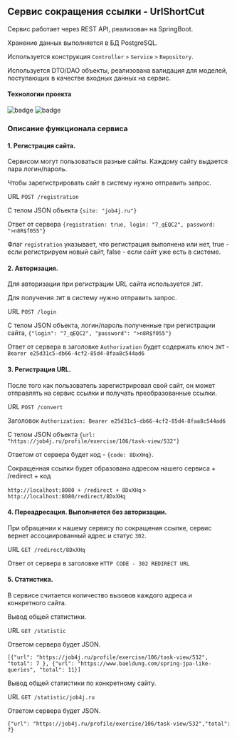﻿## Сервис сокращения ссылки - UrlShortCut

Сервис работает через REST API, реализован на SpringBoot.

Хранение данных выполняется в БД PostgreSQL.

Используется конструкция `Controller` `>` `Service` `>` `Repository`.

Используется DTO/DAO объекты, реализована валидация для моделей, поступающих в качестве входных данных на сервис.

#### Технологии проекта
![badge](https://img.shields.io/badge/Spring-Boot/Security/Data-green)
![badge](https://img.shields.io/badge/PostgreSQL-14-blue)

### Описание функционала сервиса

#### 1. Регистрация сайта.

Сервисом могут пользоваться разные сайты. Каждому сайту выдается пара логин/пароль.
 
Чтобы зарегистрировать сайт в систему нужно отправить запрос.

URL `POST /registration`

C телом JSON объекта `{site: "job4j.ru"}`

Ответ от сервера `{registration: true, login: "7_qEQC2", password: ">n8R$f055"}`

Флаг `registration` указывает, что регистрация выполнена или нет, true - если регистрируем новый сайт, false - если сайт уже есть в системе.

#### 2. Авторизация.

Для авторизации при регистрации URL сайта используется `JWT`.

Для получения `JWT` в систему нужно отправить запрос.

URL `POST /login`

C телом JSON объекта, логин/пароль полученные при регистрации сайта, `{"login": "7_qEQC2", "password": ">n8R$f055"}`

Ответ от сервера в заголовке `Authorization` будет содержать ключ `JWT` - `Bearer e25d31c5-db66-4cf2-85d4-8faa8c544ad6`

#### 3. Регистрация URL.

После того как пользователь зарегистрировал свой сайт, он может отправлять на сервис ссылки и получать преобразованные ссылки.

URL `POST /convert`

Заголовок `Authorization: Bearer e25d31c5-db66-4cf2-85d4-8faa8c544ad6`

C телом JSON объекта `{url: "https://job4j.ru/profile/exercise/106/task-view/532"}`

Ответом от сервера будет код - `{code: 8DxXHq}`.

Сокращенная ссылки будет образована адресом нашего сервиса + /redirect + код

`http://localhost:8080 + /redirect + 8DxXHq` `>` `http://localhost:8080/redirect/8DxXHq`

#### 4. Переадресация. Выполняется без авторизации.

При обращении к нашему сервису по сокращения ссылке, сервис вернет ассоциированный адрес и статус `302`.

URL `GET /redirect/8DxXHq`

Ответ от сервера в заголовке `HTTP CODE - 302 REDIRECT URL`

#### 5. Статистика.

В сервисе считается количество вызовов каждого адреса и конкретного сайта.

Вывод общей статистики.

URL `GET /statistic`

Ответом сервера будет JSON.

`[{"url": "https://job4j.ru/profile/exercise/106/task-view/532", "total": 7 }, {"url": "https://www.baeldung.com/spring-jpa-like-queries", "total": 11}]`

Вывод общей статистики по конкретному сайту.

URL `GET /statistic/job4j.ru`

Ответом сервера будет JSON.

`{"url": "https://job4j.ru/profile/exercise/106/task-view/532","total": 7}`
